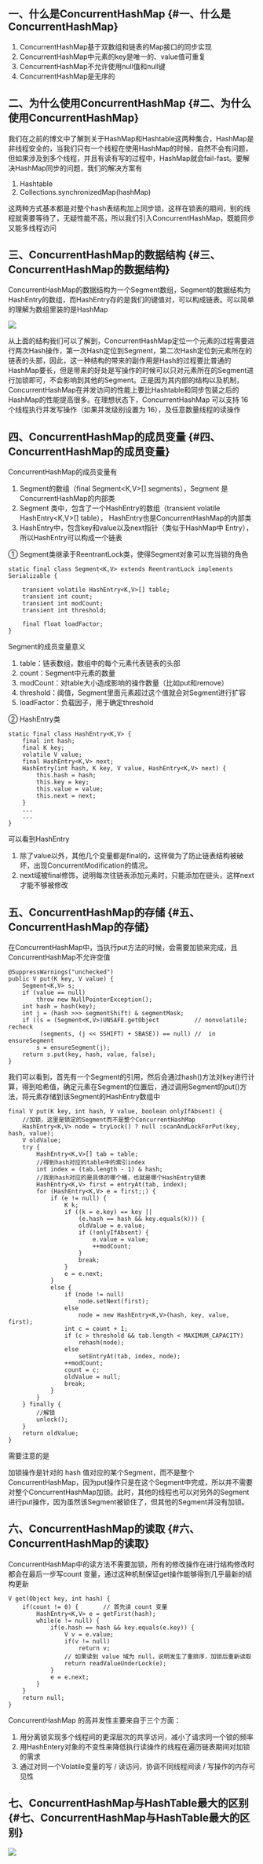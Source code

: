 ## 一、什么是ConcurrentHashMap {#一、什么是ConcurrentHashMap}

1. ConcurrentHashMap基于双数组和链表的Map接口的同步实现
2. ConcurrentHashMap中元素的key是唯一的、value值可重复
3. ConcurrentHashMap不允许使用null值和null键
4. ConcurrentHashMap是无序的

## 二、为什么使用ConcurrentHashMap {#二、为什么使用ConcurrentHashMap}

我们在之前的博文中了解到关于HashMap和Hashtable这两种集合，HashMap是非线程安全的，当我们只有一个线程在使用HashMap的时候，自然不会有问题，但如果涉及到多个线程，并且有读有写的过程中，HashMap就会fail-fast。要解决HashMap同步的问题，我们的解决方案有

1. Hashtable
2. Collections.synchronizedMap\(hashMap\)

这两种方式基本都是对整个hash表结构加上同步锁，这样在锁表的期间，别的线程就需要等待了，无疑性能不高，所以我们引入ConcurrentHashMap，既能同步又能多线程访问

## 三、ConcurrentHashMap的数据结构 {#三、ConcurrentHashMap的数据结构}

ConcurrentHashMap的数据结构为一个Segment数组，Segment的数据结构为HashEntry的数组，而HashEntry存的是我们的键值对，可以构成链表。可以简单的理解为数组里装的是HashMap

![](../assets/collection/import_conhashmap.png)

从上面的结构我们可以了解到，ConcurrentHashMap定位一个元素的过程需要进行两次Hash操作，第一次Hash定位到Segment，第二次Hash定位到元素所在的链表的头部，因此，这一种结构的带来的副作用是Hash的过程要比普通的HashMap要长，但是带来的好处是写操作的时候可以只对元素所在的Segment进行加锁即可，不会影响到其他的Segment。正是因为其内部的结构以及机制，ConcurrentHashMap在并发访问的性能上要比Hashtable和同步包装之后的HashMap的性能提高很多。在理想状态下，ConcurrentHashMap 可以支持 16 个线程执行并发写操作（如果并发级别设置为 16），及任意数量线程的读操作

## 四、ConcurrentHashMap的成员变量 {#四、ConcurrentHashMap的成员变量}

ConcurrentHashMap的成员变量有

1. Segment的数组（final Segment&lt;K,V&gt;\[\] segments），Segment 是ConcurrentHashMap的内部类
2. Segment 类中，包含了一个HashEntry的数组（transient volatile HashEntry&lt;K,V&gt;\[\] table）， HashEntry也是ConcurrentHashMap的内部类
3. HashEntry中，包含key和value以及next指针（类似于HashMap中 Entry），所以HashEntry可以构成一个链表

① Segment类继承于ReentrantLock类，使得Segment对象可以充当锁的角色

```
static final class Segment<K,V> extends ReentrantLock implements Serializable {
  
    transient volatile HashEntry<K,V>[] table;
    transient int count;
    transient int modCount;
    transient int threshold;
   
    final float loadFactor;
}
```

Segment的成员变量意义

1. table：链表数组，数组中的每个元素代表链表的头部
2. count：Segment中元素的数量
3. modCount：对table大小造成影响的操作数量（比如put和remove）
4. threshold：阈值，Segment里面元素超过这个值就会对Segment进行扩容
5. loadFactor：负载因子，用于确定threshold

② HashEntry类

```
static final class HashEntry<K,V> {
    final int hash;
    final K key;
    volatile V value;
    final HashEntry<K,V> next;
    HashEntry(int hash, K key, V value, HashEntry<K,V> next) {
        this.hash = hash;
        this.key = key;
        this.value = value;
        this.next = next;
    }
    ...
    ...
}
```

可以看到HashEntry

1. 除了value以外，其他几个变量都是final的，这样做为了防止链表结构被破坏，出现ConcurrentModification的情况。
2. next域被final修饰，说明每次往链表添加元素时，只能添加在链头，这样next才能不够被修改

## 五、ConcurrentHashMap的存储 {#五、ConcurrentHashMap的存储}

在ConcurrentHashMap中，当执行put方法的时候，会需要加锁来完成，且ConcurrentHashMap不允许空值

```
@SuppressWarnings("unchecked")
public V put(K key, V value) {
    Segment<K,V> s;
    if (value == null)
        throw new NullPointerException();
    int hash = hash(key);
    int j = (hash >>> segmentShift) & segmentMask;
    if ((s = (Segment<K,V>)UNSAFE.getObject          // nonvolatile; recheck
         (segments, (j << SSHIFT) + SBASE)) == null) //  in ensureSegment
        s = ensureSegment(j);
    return s.put(key, hash, value, false);
}
```

我们可以看到，首先有一个Segment的引用，然后会通过hash\(\)方法对key进行计算，得到哈希值，确定元素在Segment的位置后，通过调用Segment的put\(\)方法，将元素存储到该Segment的HashEntry数组中

```
final V put(K key, int hash, V value, boolean onlyIfAbsent) {
    //加锁，这里是锁定的Segment而不是整个ConcurrentHashMap
    HashEntry<K,V> node = tryLock() ? null :scanAndLockForPut(key, hash, value);
    V oldValue;
    try {
        HashEntry<K,V>[] tab = table;
        //得到hash对应的table中的索引index
        int index = (tab.length - 1) & hash;
        //找到hash对应的是具体的哪个桶，也就是哪个HashEntry链表
        HashEntry<K,V> first = entryAt(tab, index);
        for (HashEntry<K,V> e = first;;) {
            if (e != null) {
                K k;
                if ((k = e.key) == key ||
                    (e.hash == hash && key.equals(k))) {
                    oldValue = e.value;
                    if (!onlyIfAbsent) {
                        e.value = value;
                        ++modCount;
                    }
                    break;
                }
                e = e.next;
            }
            else {
                if (node != null)
                    node.setNext(first);
                else
                    node = new HashEntry<K,V>(hash, key, value, first);
                int c = count + 1;
                if (c > threshold && tab.length < MAXIMUM_CAPACITY)
                    rehash(node);
                else
                    setEntryAt(tab, index, node);
                ++modCount;
                count = c;
                oldValue = null;
                break;
            }
        }
    } finally {
        //解锁
        unlock();
    }
    return oldValue;
}
```

需要注意的是

加锁操作是针对的 hash 值对应的某个Segment，而不是整个ConcurrentHashMap，因为put操作只是在这个Segment中完成，所以并不需要对整个ConcurrentHashMap加锁。此时，其他的线程也可以对另外的Segment进行put操作，因为虽然该Segment被锁住了，但其他的Segment并没有加锁。

## 六、ConcurrentHashMap的读取 {#六、ConcurrentHashMap的读取}

ConcurrentHashMap中的读方法不需要加锁，所有的修改操作在进行结构修改时都会在最后一步写count 变量，通过这种机制保证get操作能够得到几乎最新的结构更新

```
V get(Object key, int hash) { 
    if(count != 0) {       // 首先读 count 变量
        HashEntry<K,V> e = getFirst(hash); 
        while(e != null) { 
            if(e.hash == hash && key.equals(e.key)) { 
                V v = e.value; 
                if(v != null)            
                    return v; 
                // 如果读到 value 域为 null，说明发生了重排序，加锁后重新读取
                return readValueUnderLock(e); 
            } 
            e = e.next; 
        } 
    } 
    return null; 
}
```

ConcurrentHashMap 的高并发性主要来自于三个方面：

1. 用分离锁实现多个线程间的更深层次的共享访问，减小了请求同一个锁的频率
2. 用HashEntery对象的不变性来降低执行读操作的线程在遍历链表期间对加锁的需求
3. 通过对同一个Volatile变量的写 / 读访问，协调不同线程间读 / 写操作的内存可见性

## 七、ConcurrentHashMap与HashTable最大的区别 {#七、ConcurrentHashMap与HashTable最大的区别}

![](../assets/collection/import_table_hash.png)



